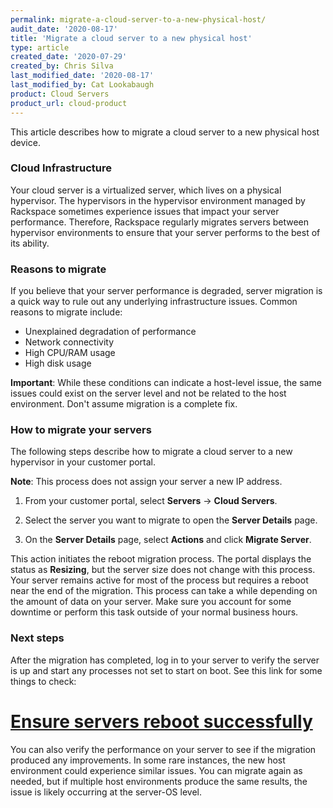 ```yaml
---
permalink: migrate-a-cloud-server-to-a-new-physical-host/
audit_date: '2020-08-17'
title: 'Migrate a cloud server to a new physical host'
type: article
created_date: '2020-07-29'
created_by: Chris Silva
last_modified_date: '2020-08-17'
last_modified_by: Cat Lookabaugh
product: Cloud Servers
product_url: cloud-product
---
```


This article describes how to migrate a cloud server to a new physical host device.


### Cloud Infrastructure

Your cloud server is a virtualized server, which lives on a physical hypervisor. The hypervisors in the hypervisor
environment managed by Rackspace sometimes experience issues that impact your server performance. Therefore,
Rackspace regularly migrates servers between hypervisor environments to ensure that your server performs to the best
of its ability.

### Reasons to migrate

If you believe that your server performance is degraded, server migration is a quick way to rule out any underlying
infrastructure issues. Common reasons to migrate include:

- Unexplained degradation of performance
- Network connectivity
- High CPU/RAM usage
- High disk usage

**Important**: While these conditions can indicate a host-level issue, the same issues could exist on the server level and
not be related to the host environment. Don't assume migration is a complete fix.

### How to migrate your servers

The following steps describe how to migrate a cloud server to a new hypervisor in your customer portal.

**Note**: This process does not assign your server a new IP address.

1. From your customer portal, select **Servers** -> **Cloud Servers**.

2. Select the server you want to migrate to open the **Server Details** page.

3. On the **Server Details** page, select **Actions** and click **Migrate Server**.

This action initiates the reboot migration process. The portal displays the status as **Resizing**, but the server size
does not change with this process. Your server remains active for most of the process but requires a reboot near
the end of the migration. This process can take a while depending on the amount of data on your server. Make sure you
account for some downtime or perform this task outside of your normal business hours.

### Next steps

After the migration has completed, log in to your server to verify the server is up and start any processes not set
to start on boot. See this link for some things to check:
# [Ensure servers reboot successfully](/how-to/ensure-servers-reboot-successfully/)

You can also verify the performance on your server to see if the migration produced any improvements. In some rare instances,
the new host environment could experience similar issues. You can migrate again as needed, but if multiple host environments
produce the same results, the issue is likely occurring at the server-OS level.
